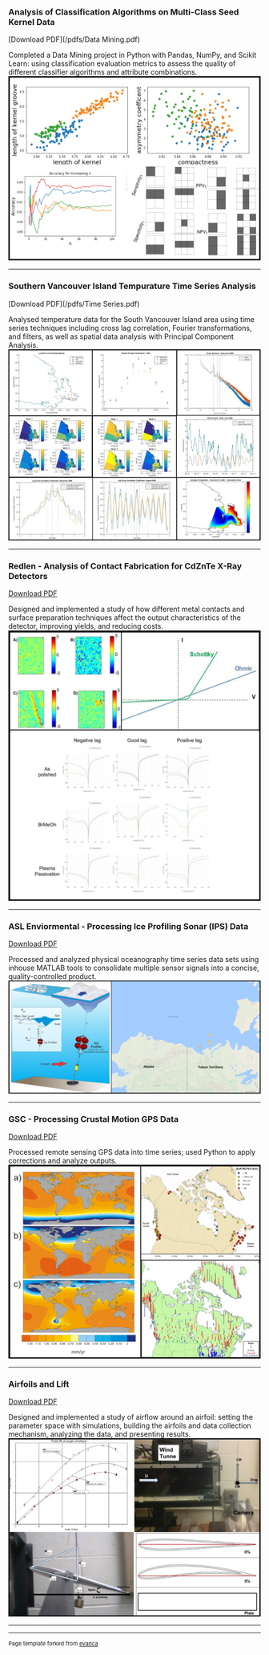 ### Analysis of Classification Algorithms on Multi-Class Seed Kernel Data

[Download PDF](/pdfs/Data Mining.pdf)

Completed a Data Mining project in Python with Pandas, NumPy, and Scikit Learn: using classification evaluation metrics to assess the quality of different classifier algorithms and attribute combinations.
<img src="images/Data Mining.png?raw=true"/>

---
### Southern Vancouver Island Tempurature Time Series Analysis
[Download PDF](/pdfs/Time Series.pdf)

Analysed temperature data for the South Vancouver Island area using time series techniques including cross lag correlation, Fourier transformations, and filters, as well as spatial data analysis with Principal Component Analysis.
<img src="images/Time Series.png?raw=true"/>

---

### Redlen - Analysis of Contact Fabrication for CdZnTe X-Ray Detectors

[Download PDF](/pdfs/Redlen.pdf)

Designed and implemented a study of how different metal contacts and surface preparation techniques affect the output characteristics of the detector, improving yields, and reducing costs. 
<img src="images/Redlen.png?raw=true"/>

---
### ASL Enviormental - Processing Ice Profiling Sonar (IPS) Data
[Download PDF](/pdfs/ASL.pdf)

Processed and analyzed physical oceanography time series data sets using inhouse MATLAB tools to consolidate multiple sensor signals into a concise, quality-controlled product.
<img src="images/ASL.png?raw=true"/>

---
### GSC - Processing Crustal Motion GPS Data
[Download PDF](/pdfs/GSC.pdf)

Processed remote sensing GPS data into time series; used Python to apply corrections and analyze outputs.
<img src="images/GSC.png?raw=true"/>


---



### Airfoils and Lift
[Download PDF](/pdfs/Airfoil.pdf)

Designed and implemented a study of airflow around an airfoil: setting the parameter space with simulations, building the airfoils and data collection mechanism, analyzing the data, and presenting results.
<img src="images/Airfoil.png?raw=true"/>


---




---
<p style="font-size:11px">Page template forked from <a href="https://github.com/evanca/quick-portfolio">evanca</a></p>
<!-- Remove above link if you don't want to attibute -->

